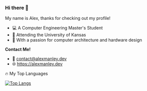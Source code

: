 ### Hi there 👋

My name is Alex, thanks for checking out my profile!

- 💻 A Computer Engineering Master's Student
- 🌻 Attending the University of Kansas
- 🧠 With a passion for computer architecture and hardware design

**Contact Me!**

- 📧 contact@alexmanley.dev
- 🌐 https://alexmanley.dev

🔥 My Top Languages

[![Top Langs](https://github-readme-stats.vercel.app/api/top-langs/?username=amanley97&layout=compact&theme=vision-friendly-dark)](https://github.com/anuraghazra/github-readme-stats)
